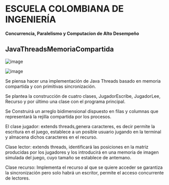 
# ESCUELA COLOMBIANA DE INGENIERÍA
**Concurrencia, Paralelismo y Computacion de Alto Desempeño**

## JavaThreadsMemoriaCompartida

![image](https://user-images.githubusercontent.com/31891276/168431717-5b670f9f-8f68-4c01-99f2-fb2293bec127.png)


![image](https://user-images.githubusercontent.com/31891276/168431768-fad622c7-e46d-4682-a2de-7320a9fd43a6.png)



Se piensa hacer una implementación de Java Threads basado en memoria compartida y con primitivas sincronización.

Se plantea la construcción de cuatro clases, JugadorEscribe, JugadorLee, Recurso y por último una clase con el programa principal.

Se Construirá un arreglo bidimensional dispuesto en filas y columnas que representará la rejilla compartida por los procesos.

El clase jugador: extends threads,genera caracteres, es decir permite la escritura en el juego, establece a un posible usuario jugando en la terminal y almacena dichos caracteres en el recurso.

Clase lector: extends threads, identificará las posiciones en la matriz producidas por los jugadores y los introducirá en una memoria de imagen simulada del juego, cuyo tamaño se establece de antemano. 

Clase recurso: Implementa el recurso al que se quiere acceder se garantiza la sincronización pero solo habrá un escritor, permite el acceso concurrente de lectores.
